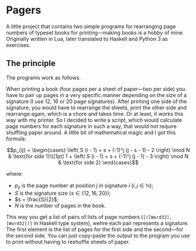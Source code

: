 # Pagers

A little project that contains two simple programs for rearranging page numbers of typeset books for printing—making books is a hobby of mine. Originally written in Lua, later translated to Haskell and Python 3 as exercises.

## The principle

The programs work as follows.

When printing a book (four pages per a sheet of paper—two per side) you have to pair up pages in a very specific manner depending on the size of a signature (I use 12, 16 or 20 page signatures). After printing one side of the signature, you would have to rearrange the sheets, print the other side and rearrange again, which is a chore and takes time. Or at least, it works this way with my printer. So I decided to write a script, which would calculate page numbers for each signature in such a way, that would not require shuffling paper around. A little bit of mathematical magic and I got this formula:

```math
p_{ij} = \begin{cases}
  \left( S (i - 1) + s + (-1)^j (j - s - 1) - 2 \right) \mod N & \text{for side 1}\\[1pt]
  1 + \left( S (i - 1) + s + (-1)^j (j - 1) - 3 \right) \mod N & \text{for side 2}
\end{cases}
```

where:
* $p_{ij}$ is the page number at position $j$ in signature $i$ ($i, j \in \mathbb N$);
* $S$ is the signature size ($s \in \lbrace 12, 16, 20 \rbrace$);
* $s = \frac{S}{2}$;
* $N$ is the number of pages in the book.

This way you get a list of pairs of lists of page numbers (`[([Word32], [Word32])]` in Haskell type system), wehre each pair represents a signature. The first element is the list of pages for the first side and the second—for the second side. You can just copy-paste the output to the program you use to print without having to reshuffle sheets of paper.
